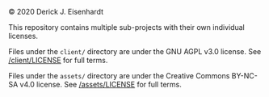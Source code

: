 © 2020 Derick J. Eisenhardt

This repository contains multiple sub-projects with their own individual licenses.

Files under the `client/` directory are under the GNU AGPL v3.0 license. See [/client/LICENSE](./client/LICENSE.txt) for full terms.

Files under the `assets/` directory are under the Creative Commons BY-NC-SA v4.0 license. See [/assets/LICENSE](./assets/LICENSE.txt) for full terms.
